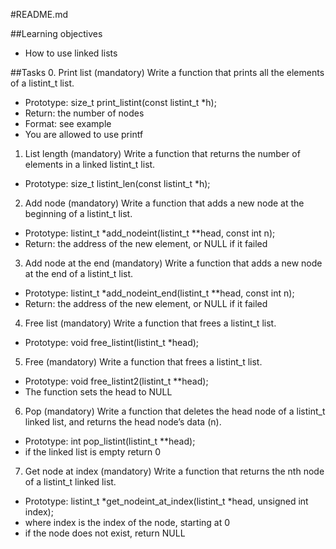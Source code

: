 #README.md

##Learning objectives
* How to use linked lists

##Tasks
0. Print list (mandatory)
Write a function that prints all the elements of a listint_t list.

* Prototype: size_t print_listint(const listint_t *h);
* Return: the number of nodes
* Format: see example
* You are allowed to use printf

1. List length (mandatory)
Write a function that returns the number of elements in a linked listint_t list.

* Prototype: size_t listint_len(const listint_t *h);

2. Add node (mandatory)
Write a function that adds a new node at the beginning of a listint_t list.

* Prototype: listint_t *add_nodeint(listint_t **head, const int n);
* Return: the address of the new element, or NULL if it failed

3. Add node at the end (mandatory)
Write a function that adds a new node at the end of a listint_t list.

* Prototype: listint_t *add_nodeint_end(listint_t **head, const int n);
* Return: the address of the new element, or NULL if it failed

4. Free list (mandatory)
Write a function that frees a listint_t list.

* Prototype: void free_listint(listint_t *head);

5. Free (mandatory)
Write a function that frees a listint_t list.

* Prototype: void free_listint2(listint_t **head);
* The function sets the head to NULL

6. Pop (mandatory)
Write a function that deletes the head node of a listint_t linked list, and returns the head node’s data (n).

* Prototype: int pop_listint(listint_t **head);
* if the linked list is empty return 0

7. Get node at index (mandatory)
Write a function that returns the nth node of a listint_t linked list.

* Prototype: listint_t *get_nodeint_at_index(listint_t *head, unsigned int index);
* where index is the index of the node, starting at 0
* if the node does not exist, return NULL
